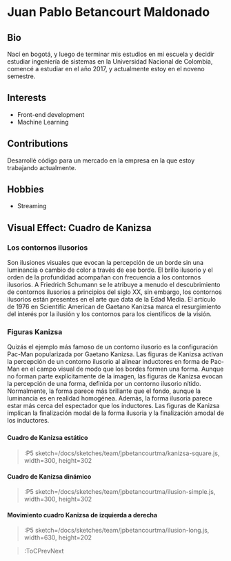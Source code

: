 # Juan Pablo Betancourt Maldonado

## Bio
Nací en bogotá, y luego de terminar mis estudios en mi escuela y decidir estudiar ingeniería de sistemas en la Universidad Nacional de Colombia, comencé a estudiar en el año 2017, y actualmente estoy en el noveno semestre.

## Interests

- Front-end development
- Machine Learning

## Contributions

Desarrollé código para un mercado en la empresa en la que estoy trabajando actualmente.

## Hobbies

- Streaming

## Visual Effect: Cuadro de Kanizsa

### Los contornos ilusorios

 Son ilusiones visuales que evocan la percepción de un borde sin una luminancia o cambio de color a través de ese borde. El brillo ilusorio y el orden de la profundidad acompañan con frecuencia a los contornos ilusorios. A Friedrich Schumann se le atribuye a menudo el descubrimiento de contornos ilusorios a principios del siglo XX, sin embargo, los contornos ilusorios están presentes en el arte que data de la Edad Media. El artículo de 1976 en Scientific American de Gaetano Kanizsa marca el resurgimiento del interés por la ilusión y los contornos para los científicos de la visión. 

### Figuras Kanizsa

Quizás el ejemplo más famoso de un contorno ilusorio es la configuración Pac-Man popularizada por Gaetano Kanizsa. Las figuras de Kanizsa activan la percepción de un contorno ilusorio al alinear inductores en forma de Pac-Man en el campo visual de modo que los bordes formen una forma. Aunque no forman parte explícitamente de la imagen, las figuras de Kanizsa evocan la percepción de una forma, definida por un contorno ilusorio nítido. Normalmente, la forma parece más brillante que el fondo, aunque la luminancia es en realidad homogénea. Además, la forma ilusoria parece estar más cerca del espectador que los inductores. Las figuras de Kanizsa implican la finalización modal de la forma ilusoria y la finalización amodal de los inductores. 

### 

#### Cuadro de Kanizsa estático

> :P5 sketch=/docs/sketches/team/jpbetancourtma/kanizsa-square.js, width=300, height=302

#### Cuadro de Kanizsa dinámico

> :P5 sketch=/docs/sketches/team/jpbetancourtma/ilusion-simple.js, width=300, height=302

#### Movimiento cuadro Kanizsa de izquierda a derecha

> :P5 sketch=/docs/sketches/team/jpbetancourtma/ilusion-long.js, width=630, height=202

> :ToCPrevNext